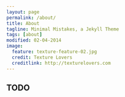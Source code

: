 ```yaml
---
layout: page
permalink: /about/
title: About 
tagline: Minimal Mistakes, a Jekyll Theme
tags: [about]
modified: 02-04-2014
image:
  feature: texture-feature-02.jpg
  credit: Texture Lovers
  creditlink: http://texturelovers.com
---
```


## TODO
